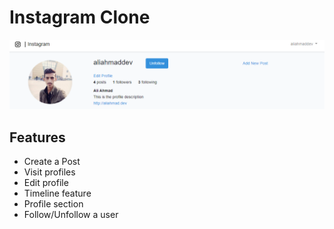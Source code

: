 # Instagram Clone

![Hero Image](/public/svg/hero.png)

## Features
- Create a Post
- Visit profiles
- Edit profile
- Timeline feature
- Profile section
- Follow/Unfollow a user
